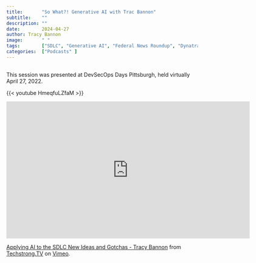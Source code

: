```yaml
---
title:       "So What?! Generative AI with Trac Bannon"
subtitle:    ""
description: ""
date:        2024-04-27
author: Tracy Bannon
image:       " "
tags:        ["SDLC", "Generative AI", "Federal News Roundup", "Dynatrace"]
categories:  ["Podcasts" ]
---
```

## 

This session was presented at DevSecOps Days Pittsburgh, held virtually April 27, 2022. 

{{< youtube HmeqfuLZfaM >}}


<iframe src="https://player.vimeo.com/video/830767057?h=55a7efbc8c&title=0&byline=0&portrait=0" width="640" height="360" frameborder="0" allow="autoplay; fullscreen; picture-in-picture" allowfullscreen></iframe>
<p><a href="https://vimeo.com/830767057">Applying AI to the SDLC New Ideas and Gotchas - Tracy Bannon</a> from <a href="https://vimeo.com/digitalanarchist">Techstrong.TV</a> on <a href="https://vimeo.com">Vimeo</a>.</p>
